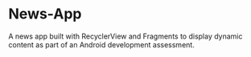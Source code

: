 # News-App
A news app built with RecyclerView and Fragments to display dynamic content as part of an Android development assessment.
